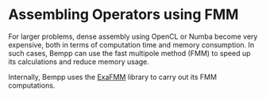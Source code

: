 Assembling Operators using FMM
==============================

For larger problems, dense assembly using OpenCL or Numba become very expensive, both in terms of
computation time and memory consumption. In such cases, Bempp can use the fast multipole method (FMM)
to speed up its calculations and reduce memory usage.

Internally, Bempp uses the [ExaFMM](https://github.com/exafmm/exatmm-t) library to carry out its FMM computations.
